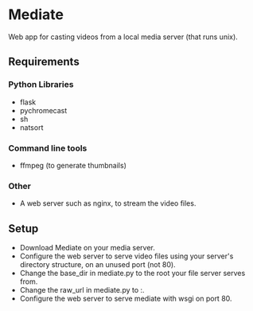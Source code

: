 # Mediate
Web app for casting videos from a local media server (that runs unix).

## Requirements

### Python Libraries
 - flask
 - pychromecast
 - sh
 - natsort

### Command line tools
 - ffmpeg (to generate thumbnails)

### Other
 - A web server such as nginx, to stream the video files.
 
## Setup
 - Download Mediate on your media server.
 - Configure the web server to serve video files using your server's directory structure, on an unused port (not 80).
 - Change the base_dir in mediate.py to the root your file server serves from.
 - Change the raw_url in mediate.py to <server ip>:<port>.
 - Configure the web server to serve mediate with wsgi on port 80.
